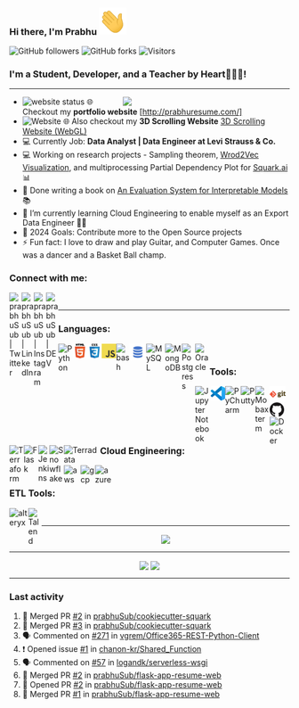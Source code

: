 
### Hi there, I'm Prabhu <img src="https://raw.githubusercontent.com/ABSphreak/ABSphreak/master/gifs/Hi.gif" width="50">


![GitHub followers](https://img.shields.io/github/followers/prabhuSub?color=velvet&style=flat-square)
![GitHub forks](https://img.shields.io/github/forks/prabhuSub/GitHub-Workshop?color=blue&style=flat-square)
![Visitors](https://visitor-badge.laobi.icu/badge?page_id=prabhuSub.vistorsBadge)
<!-- [![Update README](https://github.com/prabhuSub/prabhuSub/actions/workflows/update-readme.yml/badge.svg)](https://github.com/prabhuSub/prabhuSub/actions/workflows/update-readme.yml) -->

### I'm a Student, Developer, and a Teacher by Heart👨🏻‍🏫!
--------------------------------------------------------------------------------------
<!-- <img align="right" alt="prabhuSub | profile_pic" width="300px" src="https://user-images.githubusercontent.com/43825167/95817321-20af2b80-0cef-11eb-8dc2-b73b700eb013.png" />
 -->
 
<img align="right" width="300px" src="https://user-images.githubusercontent.com/43825167/203897718-047074bf-d937-41f3-9310-100c2062610e.PNG" />

- ![website status](https://img.shields.io/website?color=green&down_color=lightgrey&down_message=offline&style=flat-square&up_color=blue&up_message=online&url=http%3A%2F%2Fprabhuresume.com%2F) 🌐 Checkout my **portfolio website**
  [http://prabhuresume.com/]
- ![Website](https://img.shields.io/website?url=http%3A%2F%2Fprabhu-resume.s3-website-us-east-1.amazonaws.com%2F) 🌐 Also checkout my **3D Scrolling Website**
  [3D Scrolling Website (WebGL)](http://prabhu-resume.s3-website-us-east-1.amazonaws.com/)
- 💻 Currently Job: **Data Analyst | Data Engineer at Levi Strauss & Co.**
- 💻 Working on research projects - Sampling theorem, [Wrod2Vec Visualization], and multiprocessing Partial Dependency Plot for [Squark.ai] 📊
- 🔭 Done writing a book on [An Evaluation System for Interpretable Models]📚
- 🌱 I’m currently learning Cloud Engineering to enable myself as an Export Data Engineer 👨‍💻
- 🥅 2024 Goals: Contribute more to the Open Source projects
- ⚡ Fun fact: I love to draw and play Guitar, and Computer Games. Once was a dancer and a Basket Ball champ.


### Connect with me:

[<img align="left" alt="prabhuSub | Twitter" width="22px" src="https://cdn.jsdelivr.net/npm/simple-icons@v3/icons/twitter.svg" />][twitter]
[<img align="left" alt="prabhuSub | LinkedIn" width="22px" src="https://cdn.jsdelivr.net/npm/simple-icons@v3/icons/linkedin.svg" />][linkedin]
[<img align="left" alt="prabhuSub | Instagram" width="22px" src="https://cdn.jsdelivr.net/npm/simple-icons@v3/icons/instagram.svg" />][instagram]
[<img align="left" alt="prabhuSub | DEV" width="22px" src="https://user-images.githubusercontent.com/43825167/94376726-67dfce80-00ea-11eb-84c4-4a0c1496cec9.png" />][DEV]

<br />

--------------------------------------------------------------------------------------

### Languages:

<img align="left" alt="Python" width="26px" src="https://user-images.githubusercontent.com/43825167/89091381-5347ba00-d377-11ea-907e-6146d04b5323.png" />
<img align="left" alt="HTML5" width="26px" src="https://raw.githubusercontent.com/github/explore/80688e429a7d4ef2fca1e82350fe8e3517d3494d/topics/html/html.png" />
<img align="left" alt="CSS3" width="26px" src="https://raw.githubusercontent.com/github/explore/80688e429a7d4ef2fca1e82350fe8e3517d3494d/topics/css/css.png" />
<img align="left" alt="JavaScript" width="26px" src="https://raw.githubusercontent.com/github/explore/80688e429a7d4ef2fca1e82350fe8e3517d3494d/topics/javascript/javascript.png" />
<img align="left" alt="bash" width="24px" src="https://user-images.githubusercontent.com/43825167/89130164-bd27a700-d4d0-11ea-8a6f-964c8f1f71d5.png" />
<img align="left" alt="SQL" width="30px" src="https://raw.githubusercontent.com/github/explore/80688e429a7d4ef2fca1e82350fe8e3517d3494d/topics/sql/sql.png" />
<img align="left" alt="MySQL" width="34px" src="https://user-images.githubusercontent.com/43825167/89093531-551a7900-d389-11ea-91b5-4ff49f8051dd.png" />
<img align="left" alt="MongoDB" width="30px" src="https://user-images.githubusercontent.com/43825167/89093488-fa811d00-d388-11ea-921f-50ec6661c4c2.png" />
<img align="left" alt="Postgress" width="24px" src="https://user-images.githubusercontent.com/43825167/89092161-5a71c680-d37d-11ea-8188-fce897a0182d.png" />
<img align="left" alt="Oracle" width="26px" src="https://user-images.githubusercontent.com/43825167/89093552-8b57f880-d389-11ea-9a70-5d9384ec5da2.png" />

<br />

### Tools:
<img align="left" alt="Jupyter Notebook" width="28px" src="https://user-images.githubusercontent.com/43825167/89091464-fe587380-d377-11ea-9c3b-f4487dd34bdb.png" />
<img align="left" alt="Visual Studio Code" width="26px" src="https://raw.githubusercontent.com/github/explore/80688e429a7d4ef2fca1e82350fe8e3517d3494d/topics/visual-studio-code/visual-studio-code.png" />
<img align="left" alt="PyCharm" width="28px" src="https://user-images.githubusercontent.com/43825167/89129815-805ab080-d4ce-11ea-8a5e-a359a4c64195.png" />
<img align="left" alt="Putty" width="26px" src="https://user-images.githubusercontent.com/43825167/89130236-2c050000-d4d1-11ea-852e-d7609a9f681b.png" />
<img align="left" alt="Mobaxterm" width="26px" src="https://user-images.githubusercontent.com/43825167/89130255-5fe02580-d4d1-11ea-99ff-022114c4fe55.png" />
<img align="left" alt="Git" width="29px" src="https://raw.githubusercontent.com/github/explore/80688e429a7d4ef2fca1e82350fe8e3517d3494d/topics/git/git.png" />
<img align="left" alt="GitHub" width="26px" src="https://raw.githubusercontent.com/github/explore/78df643247d429f6cc873026c0622819ad797942/topics/github/github.png" />
<img align="left" alt="Docker" width="29px" src="https://user-images.githubusercontent.com/43825167/89092545-d0c3f800-d380-11ea-8b66-e806db30d83d.png" />
<img align="left" alt="Terraform" width="26px" src="https://user-images.githubusercontent.com/43825167/89093765-40d77b80-d38b-11ea-83b9-342ec21617da.png" />
<img align="left" alt="Flask" width="26px" src="https://user-images.githubusercontent.com/43825167/89093879-0f12e480-d38c-11ea-91f2-cb4b76268827.png" />
<img align="left" alt="Jenkins" width="20px" src="https://user-images.githubusercontent.com/43825167/89093912-526d5300-d38c-11ea-8292-f3975005a616.png" />
<img align="left" alt="Snowflake" width="26px" src="https://user-images.githubusercontent.com/43825167/89129933-4342ee00-d4cf-11ea-90ec-e99b49c6df73.png" />
<img align="left" alt="Terradata" width="65px" src="https://user-images.githubusercontent.com/43825167/89130006-b8162800-d4cf-11ea-9a7a-53742182f970.png" />

<br />

### Cloud Engineering:
<img align="left" alt="aws" width="30px" src="https://user-images.githubusercontent.com/43825167/89129745-c19e9080-d4cd-11ea-8ced-53520586e6fb.png" />
<img align="left" alt="gcp" width="26px" src="https://user-images.githubusercontent.com/43825167/89129758-e09d2280-d4cd-11ea-981f-7b1f4241ad06.png" />
<img align="left" alt="azure" width="30px" src="https://user-images.githubusercontent.com/43825167/89129789-45587d00-d4ce-11ea-97ae-b4fcfe681713.png" />

<br />

### ETL Tools:
<img align="left" alt="alteryx" width="34px" src="https://user-images.githubusercontent.com/43825167/89130031-e8f65d00-d4cf-11ea-8ed5-12e08da4f577.png" />
<img align="left" alt="Talend" width="24px" src="https://user-images.githubusercontent.com/43825167/89092491-38c60e80-d380-11ea-92e5-f3fe93938e12.png" />

<br />

---

<p align="center">
<img align="center" width="750px" src="https://github-profile-trophy.vercel.app/?username=prabhuSub&column=6&rank=SSS,SS,S,AAA,AA,A,B,C" />
</p>

---
<p align="center">
<img align="center" width="350px" src="https://github-readme-stats.vercel.app/api/top-langs/?username=prabhuSub&layout=compact" />
<img align="center"  width="420px" src="https://github-readme-stats.vercel.app/api?username=prabhuSub&show_icons=true&theme=Gradient" />
</p>
 
---

<!---
<details>
  <summary>:zap: Recent Github Activity</summary>
-->

### Last activity

<!--START_SECTION:activity-->
1. 🎉 Merged PR [#2](https://github.com/prabhuSub/cookiecutter-squark/pull/2) in [prabhuSub/cookiecutter-squark](https://github.com/prabhuSub/cookiecutter-squark)
2. 🎉 Merged PR [#3](https://github.com/prabhuSub/cookiecutter-squark/pull/3) in [prabhuSub/cookiecutter-squark](https://github.com/prabhuSub/cookiecutter-squark)
3. 🗣 Commented on [#271](https://github.com/vgrem/Office365-REST-Python-Client/issues/271) in [vgrem/Office365-REST-Python-Client](https://github.com/vgrem/Office365-REST-Python-Client)
4. ❗️ Opened issue [#1](https://github.com/chanon-kr/Shared_Function/issues/1) in [chanon-kr/Shared_Function](https://github.com/chanon-kr/Shared_Function)
5. 🗣 Commented on [#57](https://github.com/logandk/serverless-wsgi/issues/57) in [logandk/serverless-wsgi](https://github.com/logandk/serverless-wsgi)
6. 🎉 Merged PR [#2](https://github.com/prabhuSub/flask-app-resume-web/pull/2) in [prabhuSub/flask-app-resume-web](https://github.com/prabhuSub/flask-app-resume-web)
7. 💪 Opened PR [#2](https://github.com/prabhuSub/flask-app-resume-web/pull/2) in [prabhuSub/flask-app-resume-web](https://github.com/prabhuSub/flask-app-resume-web)
8. 🎉 Merged PR [#1](https://github.com/prabhuSub/flask-app-resume-web/pull/1) in [prabhuSub/flask-app-resume-web](https://github.com/prabhuSub/flask-app-resume-web)
<!--END_SECTION:activity-->

<!---
</details>
-->

</br>


[twitter]: https://twitter.com/prabhus165
[instagram]: https://instagram.com/prabhu.s.view
[linkedin]: https://linkedin.com/in/prabhu-subramanian
[DEV]: https://dev.to/prabhusub
[Wrod2Vec Visualization]: http://projector.tensorflow.org/
[Squark.ai]: https://squarkai.com/
[An Evaluation System for Interpretable Models]: https://app.gitbook.com/@subramanian-pr/s/research-paper/@drafts
[http://prabhuresume.com/]: http://prabhuresume.com/
